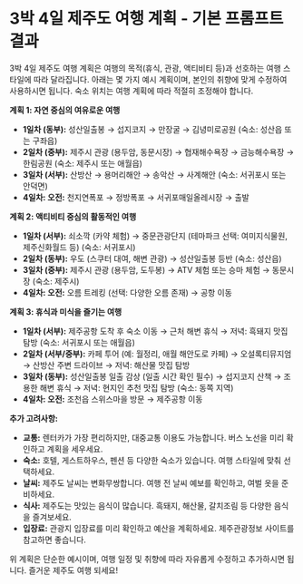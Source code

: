 # 3박 4일 제주도 여행 계획 - 기본 프롬프트 결과

3박 4일 제주도 여행 계획은 여행의 목적(휴식, 관광, 액티비티 등)과 선호하는 여행 스타일에 따라 달라집니다.  아래는 몇 가지 예시 계획이며,  본인의 취향에 맞게 수정하여 사용하시면 됩니다.  숙소 위치는 여행 계획에 따라 적절히 조정해야 합니다.

**계획 1: 자연 중심의 여유로운 여행**

* **1일차 (동부):** 성산일출봉 → 섭지코지 → 만장굴 → 김녕미로공원 (숙소: 성산읍 또는 구좌읍)
* **2일차 (중부):** 제주시 관광 (용두암, 동문시장) → 협재해수욕장 → 금능해수욕장 → 한림공원 (숙소: 제주시 또는 애월읍)
* **3일차 (서부):** 산방산 → 용머리해안 → 송악산 → 사계해안 (숙소: 서귀포시 또는 안덕면)
* **4일차: 오전:** 천지연폭포 → 정방폭포 → 서귀포매일올레시장 → 출발


**계획 2:  액티비티 중심의 활동적인 여행**

* **1일차 (서부):** 쇠소깍 (카약 체험) → 중문관광단지 (테마파크 선택: 여미지식물원, 제주신화월드 등) (숙소: 서귀포시)
* **2일차 (동부):**  우도 (스쿠터 대여, 해변 관광) → 성산일출봉 등반 (숙소: 성산읍)
* **3일차 (중부):**  제주시 관광 (용두암, 도두봉) →  ATV 체험 또는 승마 체험 →  동문시장 (숙소: 제주시)
* **4일차: 오전:**  오름 트레킹 (선택: 다양한 오름 존재) →  공항 이동


**계획 3:  휴식과 미식을 즐기는 여행**

* **1일차 (서부):**  제주공항 도착 후 숙소 이동 →  근처 해변 휴식 →  저녁: 흑돼지 맛집 탐방 (숙소: 서귀포시 또는 애월읍)
* **2일차 (서부/중부):**  카페 투어 (예: 월정리, 애월 해안도로 카페) →  오설록티뮤지엄 →  산방산 주변 드라이브 →  저녁: 해산물 맛집 탐방
* **3일차 (동부):**  성산일출봉 일출 감상 (일출 시간 확인 필수) →  섭지코지 산책 →  조용한 해변 휴식 → 저녁: 현지인 추천 맛집 탐방 (숙소: 동쪽 지역)
* **4일차: 오전:**  조천읍 스위스마을 방문 →  제주공항 이동


**추가 고려사항:**

* **교통:** 렌터카가 가장 편리하지만, 대중교통 이용도 가능합니다. 버스 노선을 미리 확인하고 계획을 세우세요.
* **숙소:**  호텔, 게스트하우스, 펜션 등 다양한 숙소가 있습니다.  여행 스타일에 맞춰 선택하세요.
* **날씨:** 제주도 날씨는 변화무쌍합니다.  여행 전 날씨 예보를 확인하고,  여벌 옷을 준비하세요.
* **식사:** 제주도는 맛있는 음식이 많습니다.  흑돼지, 해산물, 갈치조림 등 다양한 음식을 즐겨보세요.
* **입장료:**  관광지 입장료를 미리 확인하고 예산을 계획하세요.  제주관광정보 사이트를 참고하면 좋습니다.


위 계획은 단순한 예시이며,  여행 일정 및 취향에 따라 자유롭게 수정하고 추가하시면 됩니다.  즐거운 제주도 여행 되세요!
